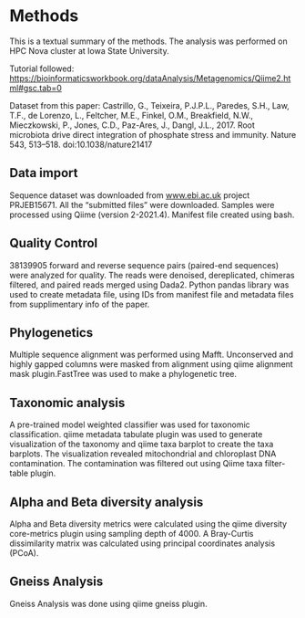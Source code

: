 # Methods
This is a textual summary of the methods. The analysis was performed on HPC Nova cluster at Iowa State University.

Tutorial followed:
https://bioinformaticsworkbook.org/dataAnalysis/Metagenomics/Qiime2.html#gsc.tab=0

Dataset from this paper:
Castrillo, G., Teixeira, P.J.P.L., Paredes, S.H., Law, T.F., de Lorenzo, L., Feltcher, M.E., Finkel, O.M., Breakfield, N.W., Mieczkowski, P., Jones, C.D., Paz-Ares, J., Dangl, J.L., 2017. Root microbiota drive direct integration of phosphate stress and immunity. Nature 543, 513–518. doi:10.1038/nature21417

## Data import
Sequence dataset was downloaded from www.ebi.ac.uk project PRJEB15671. All the “submitted files” were downloaded. Samples were processed using Qiime (version 2-2021.4). Manifest file created using bash.

## Quality Control
38139905 forward and reverse sequence pairs (paired-end sequences) were analyzed for quality. The reads were denoised, dereplicated, chimeras filtered, and paired reads merged using Dada2. Python pandas library was used to create metadata file, using IDs from manifest file and metadata files from supplimentary info of the paper.

## Phylogenetics
Multiple sequence alignment was performed using Mafft. Unconserved and highly gapped columns were masked from alignment using qiime alignment mask plugin.FastTree was used to make a phylogenetic tree.

## Taxonomic analysis
A pre-trained model weighted classifier was used for taxonomic classification. qiime metadata tabulate plugin was used to generate visualization of the taxonomy and qiime taxa barplot to create the taxa barplots. The visualization revealed mitochondrial and chloroplast DNA contamination. The contamination was filtered out using Qiime taxa filter-table plugin. 

## Alpha and Beta diversity analysis
Alpha and Beta diversity metrics were calculated using the qiime diversity core-metrics plugin using sampling depth of 4000. A Bray-Curtis dissimilarity matrix was calculated using principal coordinates analysis (PCoA).

## Gneiss Analysis
Gneiss Analysis was done using qiime gneiss plugin.